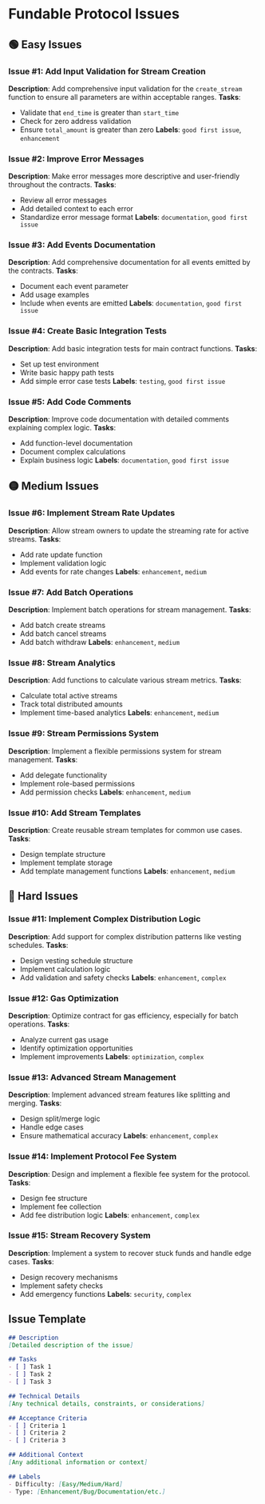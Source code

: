 # Fundable Protocol Issues

## 🟢 Easy Issues

### Issue #1: Add Input Validation for Stream Creation
**Description**: Add comprehensive input validation for the `create_stream` function to ensure all parameters are within acceptable ranges.
**Tasks**:
- Validate that `end_time` is greater than `start_time`
- Check for zero address validation
- Ensure `total_amount` is greater than zero
**Labels**: `good first issue`, `enhancement`

### Issue #2: Improve Error Messages
**Description**: Make error messages more descriptive and user-friendly throughout the contracts.
**Tasks**:
- Review all error messages
- Add detailed context to each error
- Standardize error message format
**Labels**: `documentation`, `good first issue`

### Issue #3: Add Events Documentation
**Description**: Add comprehensive documentation for all events emitted by the contracts.
**Tasks**:
- Document each event parameter
- Add usage examples
- Include when events are emitted
**Labels**: `documentation`, `good first issue`

### Issue #4: Create Basic Integration Tests
**Description**: Add basic integration tests for main contract functions.
**Tasks**:
- Set up test environment
- Write basic happy path tests
- Add simple error case tests
**Labels**: `testing`, `good first issue`

### Issue #5: Add Code Comments
**Description**: Improve code documentation with detailed comments explaining complex logic.
**Tasks**:
- Add function-level documentation
- Document complex calculations
- Explain business logic
**Labels**: `documentation`, `good first issue`

## 🟡 Medium Issues

### Issue #6: Implement Stream Rate Updates
**Description**: Allow stream owners to update the streaming rate for active streams.
**Tasks**:
- Add rate update function
- Implement validation logic
- Add events for rate changes
**Labels**: `enhancement`, `medium`

### Issue #7: Add Batch Operations
**Description**: Implement batch operations for stream management.
**Tasks**:
- Add batch create streams
- Add batch cancel streams
- Add batch withdraw
**Labels**: `enhancement`, `medium`

### Issue #8: Stream Analytics
**Description**: Add functions to calculate various stream metrics.
**Tasks**:
- Calculate total active streams
- Track total distributed amounts
- Implement time-based analytics
**Labels**: `enhancement`, `medium`

### Issue #9: Stream Permissions System
**Description**: Implement a flexible permissions system for stream management.
**Tasks**:
- Add delegate functionality
- Implement role-based permissions
- Add permission checks
**Labels**: `enhancement`, `medium`

### Issue #10: Add Stream Templates
**Description**: Create reusable stream templates for common use cases.
**Tasks**:
- Design template structure
- Implement template storage
- Add template management functions
**Labels**: `enhancement`, `medium`

## 🔴 Hard Issues

### Issue #11: Implement Complex Distribution Logic
**Description**: Add support for complex distribution patterns like vesting schedules.
**Tasks**:
- Design vesting schedule structure
- Implement calculation logic
- Add validation and safety checks
**Labels**: `enhancement`, `complex`

### Issue #12: Gas Optimization
**Description**: Optimize contract for gas efficiency, especially for batch operations.
**Tasks**:
- Analyze current gas usage
- Identify optimization opportunities
- Implement improvements
**Labels**: `optimization`, `complex`

### Issue #13: Advanced Stream Management
**Description**: Implement advanced stream features like splitting and merging.
**Tasks**:
- Design split/merge logic
- Handle edge cases
- Ensure mathematical accuracy
**Labels**: `enhancement`, `complex`

### Issue #14: Implement Protocol Fee System
**Description**: Design and implement a flexible fee system for the protocol.
**Tasks**:
- Design fee structure
- Implement fee collection
- Add fee distribution logic
**Labels**: `enhancement`, `complex`

### Issue #15: Stream Recovery System
**Description**: Implement a system to recover stuck funds and handle edge cases.
**Tasks**:
- Design recovery mechanisms
- Implement safety checks
- Add emergency functions
**Labels**: `security`, `complex`

## Issue Template

```markdown
## Description
[Detailed description of the issue]

## Tasks
- [ ] Task 1
- [ ] Task 2
- [ ] Task 3

## Technical Details
[Any technical details, constraints, or considerations]

## Acceptance Criteria
- [ ] Criteria 1
- [ ] Criteria 2
- [ ] Criteria 3

## Additional Context
[Any additional information or context]

## Labels
- Difficulty: [Easy/Medium/Hard]
- Type: [Enhancement/Bug/Documentation/etc.]
```